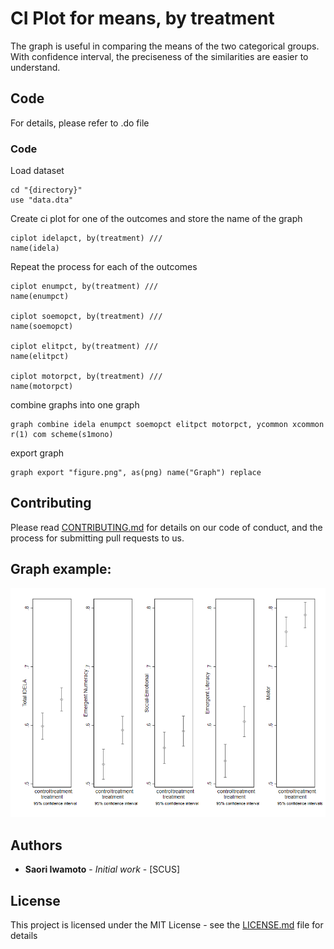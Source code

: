 # CI Plot for means, by treatment

The graph is useful in comparing the means of the two categorical groups. With confidence interval, the preciseness of the similarities are easier to understand.

## Code

For details, please refer to .do file

### Code

Load dataset

```
cd "{directory}"
use "data.dta"
```

Create ci plot for one of the outcomes and store the name of the graph

```
ciplot idelapct, by(treatment) ///
name(idela)
```

Repeat the process for each of the outcomes

```
ciplot enumpct, by(treatment) ///
name(enumpct)

ciplot soemopct, by(treatment) ///
name(soemopct)

ciplot elitpct, by(treatment) ///
name(elitpct)

ciplot motorpct, by(treatment) ///
name(motorpct)
```

combine graphs into one graph

```
graph combine idela enumpct soemopct elitpct motorpct, ycommon xcommon r(1) com scheme(s1mono)
```

export graph

```
graph export "figure.png", as(png) name("Graph") replace
```

## Contributing

Please read [CONTRIBUTING.md](https://gist.github.com/TBD) for details on our code of conduct, and the process for submitting pull requests to us.

## Graph example: 
![alt text](https://github.com/saoriiwamoto/Codes/blob/master/ci%20plot%20for%20means/figure.png "CI plot of means")

## Authors

* **Saori Iwamoto** - *Initial work* - [SCUS]

## License

This project is licensed under the MIT License - see the [LICENSE.md](LICENSE.md) file for details


